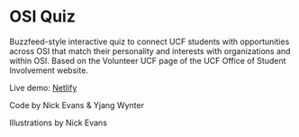 # OSI Quiz

Buzzfeed-style interactive quiz to connect UCF students with opportunities across OSI that match their personality and interests with organizations and within OSI. Based on the Volunteer UCF page of the UCF Office of Student Involvement website.

Live demo: [Netlify](https://blissful-pike-61c4df.netlify.app/)

Code by Nick Evans & Yjang Wynter

Illustrations by Nick Evans
